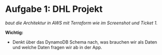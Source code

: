 # Aufgabe 1: DHL Projekt

*baut die Architektur in AWS mit Terraform wie im Screenshot und Ticket 1.*

**Wichtig:**
- Denkt über das DynamoDB Schema nach, was brauchen wir als Daten und welche Daten fragen wir ab in der App.